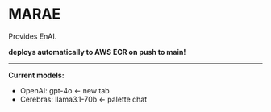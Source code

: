 # MARAE

Provides EnAI.  

**deploys automatically to AWS ECR on push to main!**

---

**Current models:**
- OpenAI: gpt-4o <- new tab
- Cerebras: llama3.1-70b <- palette chat

